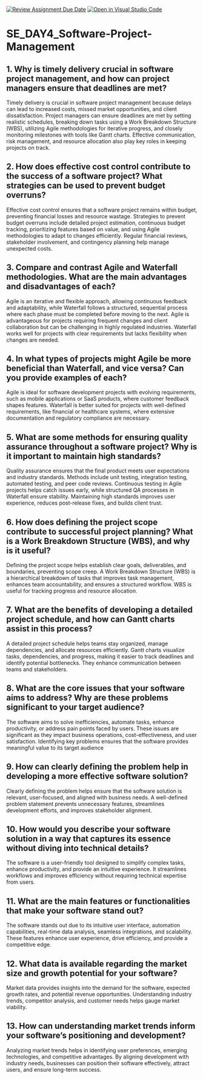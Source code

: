 [![Review Assignment Due Date](https://classroom.github.com/assets/deadline-readme-button-22041afd0340ce965d47ae6ef1cefeee28c7c493a6346c4f15d667ab976d596c.svg)](https://classroom.github.com/a/9pw6JKcu)
[![Open in Visual Studio Code](https://classroom.github.com/assets/open-in-vscode-2e0aaae1b6195c2367325f4f02e2d04e9abb55f0b24a779b69b11b9e10269abc.svg)](https://classroom.github.com/online_ide?assignment_repo_id=18939776&assignment_repo_type=AssignmentRepo)
# SE_DAY4_Software-Project-Management
## 1. Why is timely delivery crucial in software project management, and how can project managers ensure that deadlines are met?

Timely delivery is crucial in software project management because delays can lead to increased costs, missed market opportunities, and client dissatisfaction. Project managers can ensure deadlines are met by setting realistic schedules, breaking down tasks using a Work Breakdown Structure (WBS), utilizing Agile methodologies for iterative progress, and closely monitoring milestones with tools like Gantt charts. Effective communication, risk management, and resource allocation also play key roles in keeping projects on track.

## 2. How does effective cost control contribute to the success of a software project? What strategies can be used to prevent budget overruns?

Effective cost control ensures that a software project remains within budget, preventing financial losses and resource wastage. Strategies to prevent budget overruns include detailed project estimation, continuous budget tracking, prioritizing features based on value, and using Agile methodologies to adapt to changes efficiently. Regular financial reviews, stakeholder involvement, and contingency planning help manage unexpected costs.

## 3. Compare and contrast Agile and Waterfall methodologies. What are the main advantages and disadvantages of each?

Agile is an iterative and flexible approach, allowing continuous feedback and adaptability, while Waterfall follows a structured, sequential process where each phase must be completed before moving to the next. Agile is advantageous for projects requiring frequent changes and client collaboration but can be challenging in highly regulated industries. Waterfall works well for projects with clear requirements but lacks flexibility when changes are needed.

## 4. In what types of projects might Agile be more beneficial than Waterfall, and vice versa? Can you provide examples of each?

Agile is ideal for software development projects with evolving requirements, such as mobile applications or SaaS products, where customer feedback shapes features. Waterfall is better suited for projects with well-defined requirements, like financial or healthcare systems, where extensive documentation and regulatory compliance are necessary.

## 5. What are some methods for ensuring quality assurance throughout a software project? Why is it important to maintain high standards?

Quality assurance ensures that the final product meets user expectations and industry standards. Methods include unit testing, integration testing, automated testing, and peer code reviews. Continuous testing in Agile projects helps catch issues early, while structured QA processes in Waterfall ensure stability. Maintaining high standards improves user experience, reduces post-release fixes, and builds client trust.

## 6. How does defining the project scope contribute to successful project planning? What is a Work Breakdown Structure (WBS), and why is it useful?

Defining the project scope helps establish clear goals, deliverables, and boundaries, preventing scope creep. A Work Breakdown Structure (WBS) is a hierarchical breakdown of tasks that improves task management, enhances team accountability, and ensures a structured workflow. WBS is useful for tracking progress and resource allocation.

## 7. What are the benefits of developing a detailed project schedule, and how can Gantt charts assist in this process?

A detailed project schedule helps teams stay organized, manage dependencies, and allocate resources efficiently. Gantt charts visualize tasks, dependencies, and progress, making it easier to track deadlines and identify potential bottlenecks. They enhance communication between teams and stakeholders.

## 8. What are the core issues that your software aims to address? Why are these problems significant to your target audience?

The software aims to solve inefficiencies, automate tasks, enhance productivity, or address pain points faced by users. These issues are significant as they impact business operations, cost-effectiveness, and user satisfaction. Identifying key problems ensures that the software provides meaningful value to its target audience

## 9. How can clearly defining the problem help in developing a more effective software solution?

Clearly defining the problem helps ensure that the software solution is relevant, user-focused, and aligned with business needs. A well-defined problem statement prevents unnecessary features, streamlines development efforts, and improves stakeholder alignment.

## 10. How would you describe your software solution in a way that captures its essence without diving into technical details?

The software is a user-friendly tool designed to simplify complex tasks, enhance productivity, and provide an intuitive experience. It streamlines workflows and improves efficiency without requiring technical expertise from users.

## 11. What are the main features or functionalities that make your software stand out?

The software stands out due to its intuitive user interface, automation capabilities, real-time data analysis, seamless integrations, and scalability. These features enhance user experience, drive efficiency, and provide a competitive edge.

## 12. What data is available regarding the market size and growth potential for your software?

Market data provides insights into the demand for the software, expected growth rates, and potential revenue opportunities. Understanding industry trends, competitor analysis, and customer needs helps gauge market viability.
## 13. How can understanding market trends inform your software’s positioning and development?

Analyzing market trends helps in identifying user preferences, emerging technologies, and competitive advantages. By aligning development with industry needs, businesses can position their software effectively, attract users, and ensure long-term success.
